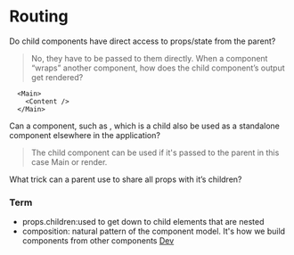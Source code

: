 # Routing

Do child components have direct access to props/state from the parent?
  > No, they have to be passed to them directly.
When a component “wraps” another component, how does the child component’s output get rendered?
  >

      <Main>
        <Content />
      </Main>
Can a component, such as <Content />, which is a child also be used as a standalone component elsewhere in the application?
  > The child component can be used if it's passed to the parent in this case Main or render.
  
What trick can a parent use to share all props with it’s children?
  > 

### Term
- props.children:used to get down to child elements that are nested
- composition: natural pattern of the component model. It's how we build components from other components [Dev](https://dev.to/bouhm/thinking-in-react-component-composition-fp5#:~:text=What%20is%20Composition%3F,in%20building%20many%20other%20components.)
